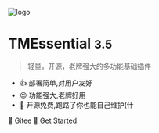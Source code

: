 <!-- _coverpage.md -->

![logo](https://throwable-blog-1256189093.cos.ap-guangzhou.myqcloud.com/202009/_media/icon.svg)

# TMEssential <small>3.5</small>

> 轻量，开源，老牌强大的多功能基础插件

- 👍 部署简单,对用户友好
- 😉 功能强大,老牌好用
- 🚶 开源免费,跑路了你也能自己维护(什

[🎈 Gitee](https://gitee.com/timidine/mcbe-lite-loader-script-engine-tmessential)
[🚀 Get Started](/README.md)
